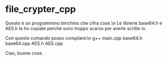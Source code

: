 # file_crypter_cpp

Questo è un programmino birichino che cifra cose.\n
Le librerie base64.h e AES.h le ho copiate perché sono troppo scarso per averle scritte io.

Con questo comando posso compilare:\n
g++ main.cpp base64.h base64.cpp AES.h AES.cpp

Ciao, buone cose.
